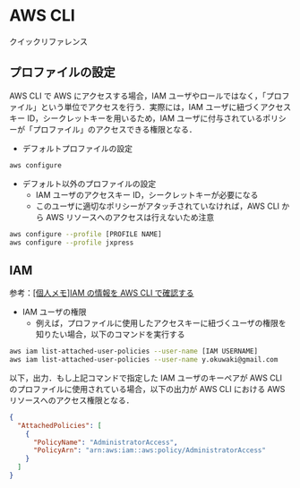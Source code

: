 # AWS CLI

クイックリファレンス

## プロファイルの設定

AWS CLI で AWS にアクセスする場合，IAM ユーザやロールではなく，「プロファイル」という単位でアクセスを行う．実際には，IAM ユーザに紐づくアクセスキー ID，シークレットキーを用いるため，IAM ユーザに付与されているポリシーが「プロファイル」のアクセスできる権限となる．

- デフォルトプロファイルの設定

```sh
aws configure
```

- デフォルト以外のプロファイルの設定
  - IAM ユーザのアクセスキー ID，シークレットキーが必要になる
  - このユーザに適切なポリシーがアタッチされていなければ，AWS CLI から AWS リソースへのアクセスは行えないため注意

```sh
aws configure --profile [PROFILE NAME]
aws configure --profile jxpress
```

## IAM

参考：[[個人メモ]IAM の情報を AWS CLI で確認する](https://qiita.com/isobecky74/items/92d35fa1d3063fe64dc4)

- IAM ユーザの権限
  - 例えば，プロファイルに使用したアクセスキーに紐づくユーザの権限を知りたい場合，以下のコマンドを実行する

```sh
aws iam list-attached-user-policies --user-name [IAM USERNAME]
aws iam list-attached-user-policies --user-name y.okuwaki@gmail.com
```

以下，出力．もし上記コマンドで指定した IAM ユーザのキーペアが AWS CLI のプロファイルに使用されている場合，以下の出力が AWS CLI における AWS リソースへのアクセス権限となる．

```json
{
  "AttachedPolicies": [
    {
      "PolicyName": "AdministratorAccess",
      "PolicyArn": "arn:aws:iam::aws:policy/AdministratorAccess"
    }
  ]
}
```
